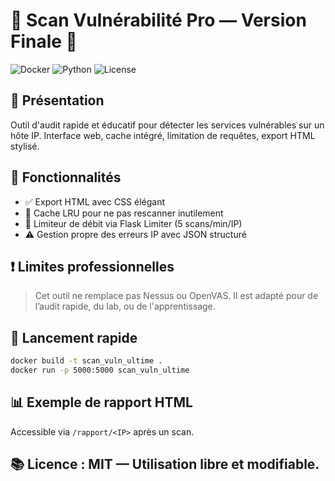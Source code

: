 # 🔐 Scan Vulnérabilité Pro — Version Finale 🔐

![Docker](https://img.shields.io/badge/Docker-✓-blue)
![Python](https://img.shields.io/badge/Python-3.9+-green)
![License](https://img.shields.io/badge/License-MIT-yellow)

## 📌 Présentation
Outil d'audit rapide et éducatif pour détecter les services vulnérables sur un hôte IP. Interface web, cache intégré, limitation de requêtes, export HTML stylisé.

## 🚀 Fonctionnalités
- ✅ Export HTML avec CSS élégant
- 🧠 Cache LRU pour ne pas rescanner inutilement
- 🛑 Limiteur de débit via Flask Limiter (5 scans/min/IP)
- ⚠️ Gestion propre des erreurs IP avec JSON structuré

## ❗ Limites professionnelles
> Cet outil ne remplace pas Nessus ou OpenVAS. Il est adapté pour de l’audit rapide, du lab, ou de l'apprentissage.

## 🧪 Lancement rapide
```bash
docker build -t scan_vuln_ultime .
docker run -p 5000:5000 scan_vuln_ultime
```

## 📊 Exemple de rapport HTML
Accessible via `/rapport/<IP>` après un scan.

## 📚 Licence : MIT — Utilisation libre et modifiable.